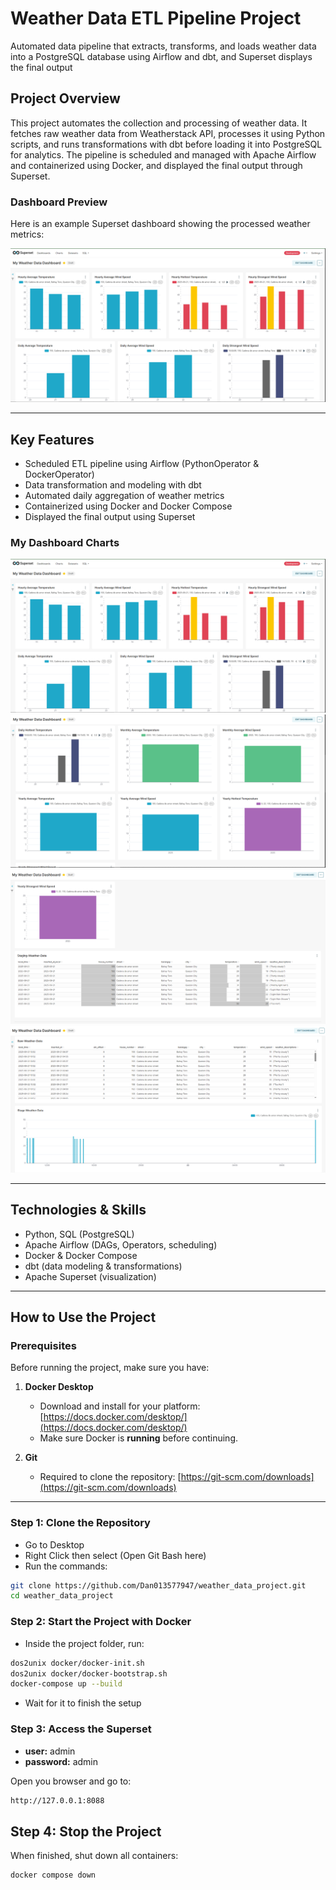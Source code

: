 # Weather Data ETL Pipeline Project
Automated data pipeline that extracts, transforms, and loads weather data into a PostgreSQL database using Airflow and dbt, and Superset displays the final output

## Project Overview
This project automates the collection and processing of weather data. 
It fetches raw weather data from Weatherstack API, processes it using Python scripts, and runs transformations with dbt before loading it into PostgreSQL for analytics. 
The pipeline is scheduled and managed with Apache Airflow and containerized using Docker, and displayed the final output through Superset.

### Dashboard Preview
Here is an example Superset dashboard showing the processed weather metrics:

![Dashboard Example](images/superset1.PNG)

---

## Key Features
- Scheduled ETL pipeline using Airflow (PythonOperator & DockerOperator)
- Data transformation and modeling with dbt
- Automated daily aggregation of weather metrics
- Containerized using Docker and Docker Compose
- Displayed the final output using Superset

### My Dashboard Charts
![Dashboard](images/superset1.PNG)
![Dashboard](images/superset2.PNG)
![Dashboard](images/superset3.PNG)
![Dashboard](images/superset4.PNG)

---

## Technologies & Skills
- Python, SQL (PostgreSQL)
- Apache Airflow (DAGs, Operators, scheduling)
- Docker & Docker Compose
- dbt (data modeling & transformations)
- Apache Superset (visualization)

---

## How to Use the Project

### Prerequisites
Before running the project, make sure you have:

1. **Docker Desktop**  
   - Download and install for your platform: [https://docs.docker.com/desktop/](https://docs.docker.com/desktop/)  
   - Make sure Docker is **running** before continuing.

2. **Git**  
   - Required to clone the repository: [https://git-scm.com/downloads](https://git-scm.com/downloads)

---

### Step 1: Clone the Repository
- Go to Desktop
- Right Click then select (Open Git Bash here)
- Run the commands:

```bash
git clone https://github.com/Dan013577947/weather_data_project.git
cd weather_data_project

```
### Step 2: Start the Project with Docker
- Inside the project folder, run:

```bash
dos2unix docker/docker-init.sh
dos2unix docker/docker-bootstrap.sh
docker-compose up --build
```
- Wait for it to finish the setup

### Step 3: Access the Superset
- **user:** admin
- **password:** admin <br>

Open you browser and go to:

```bash
http://127.0.0.1:8088
```

## Step 4: Stop the Project

When finished, shut down all containers:

```bash
docker compose down
```
